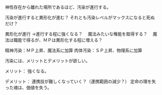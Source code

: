 神性存在から離れた場所であるほど、汚染が進行する。

汚染が進行すると異形化が進む？
それとも汚染レベルがマックスになると死ぬだけ？

異形化が進行
→進行する程に強くなる？
　魔法みたいな権能を取得する？
　魔法は職能で得るが、ＭＰは異形化する程に増える？

精神汚染：ＭＰ上昇、魔法系に加算
肉体汚染：ＳＰ上昇、物理系に加算

汚染には、メリットとデメリットが欲しい。

メリット：
強くなる。

デメリット：
連携技が難しくなっていく？（連携範囲の減少？）
定命の理を失った魂は、価値を失う。


